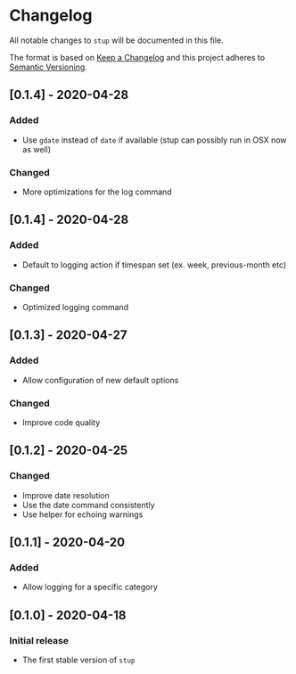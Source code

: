 # Changelog

All notable changes to `stup` will be documented in this file.

The format is based on [Keep a Changelog](http://keepachangelog.com/en/1.0.0/)
and this project adheres to [Semantic Versioning](http://semver.org/spec/v2.0.0.html).


## [0.1.4] - 2020-04-28

### Added

- Use `gdate` instead of `date` if available (stup can possibly run in OSX now as well)

### Changed

- More optimizations for the log command

## [0.1.4] - 2020-04-28

### Added

- Default to logging action if timespan set (ex. week, previous-month etc)

### Changed

- Optimized logging command

## [0.1.3] - 2020-04-27

### Added

- Allow configuration of new default options

### Changed

- Improve code quality

## [0.1.2] - 2020-04-25

### Changed

- Improve date resolution
- Use the date command consistently
- Use helper for echoing warnings

## [0.1.1] - 2020-04-20

### Added

- Allow logging for a specific category

## [0.1.0] - 2020-04-18

### Initial release

- The first stable version of `stup`

